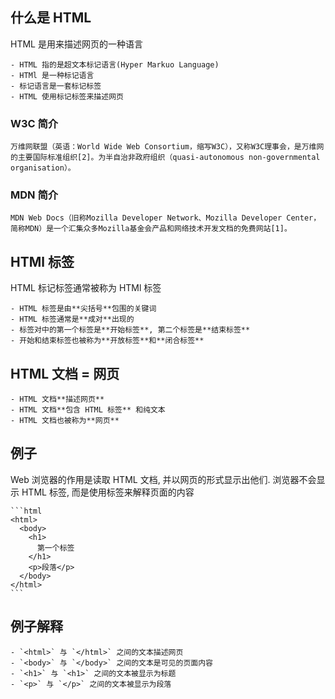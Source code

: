 ## 什么是 HTML

HTML 是用来描述网页的一种语言

    - HTML 指的是超文本标记语言(Hyper Markuo Language)
    - HTMl 是一种标记语言
    - 标记语言是一套标记标签
    - HTML 使用标记标签来描述网页

### W3C 简介

    万维网联盟（英语：World Wide Web Consortium，缩写W3C），又称W3C理事会，是万维网的主要国际标准组织[2]。为半自治非政府组织（quasi-autonomous non-governmental organisation）。

### MDN 简介

    MDN Web Docs（旧称Mozilla Developer Network、Mozilla Developer Center，简称MDN）是一个汇集众多Mozilla基金会产品和网络技术开发文档的免费网站[1]。

## HTMl 标签

HTML 标记标签通常被称为 HTMl 标签

    - HTML 标签是由**尖括号**包围的关键词
    - HTML 标签通常是**成对**出现的
    - 标签对中的第一个标签是**开始标签**, 第二个标签是**结束标签**
    - 开始和结束标签也被称为**开放标签**和**闭合标签**

## HTML 文档 = 网页

    - HTML 文档**描述网页**
    - HTML 文档**包含 HTML 标签** 和纯文本
    - HTML 文档也被称为**网页**

## 例子

Web 浏览器的作用是读取 HTML 文档, 并以网页的形式显示出他们. 浏览器不会显示 HTML 标签, 而是使用标签来解释页面的内容

    ```html
    <html>
      <body>
        <h1>
          第一个标签
        </h1>
        <p>段落</p>
      </body>
    </html>
    ```

## 例子解释

    - `<html>` 与 `</html>` 之间的文本描述网页
    - `<body>` 与 `</body>` 之间的文本是可见的页面内容
    - `<h1>` 与 `<h1>` 之间的文本被显示为标题
    - `<p>` 与 `</p>` 之间的文本被显示为段落
